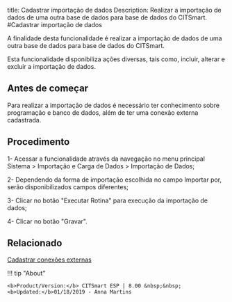 title: Cadastrar importação de dados
Description: Realizar a importação de dados de uma outra base de dados para base de dados do CITSmart.
#Cadastrar importação de dados

A finalidade desta funcionalidade é realizar a importação de dados de uma outra
base de dados para base de dados do CITSmart.

Esta funcionalidade disponibiliza ações diversas, tais como, incluir, alterar e
excluir a importação de dados.

Antes de começar
--------------------

Para realizar a importação de dados é necessário ter conhecimento sobre
programação e banco de dados, além de ter uma conexão externa cadastrada.

Procedimento
----------------

1-  Acessar a funcionalidade através da navegação no menu principal Sistema \>
    Importação e Carga de Dados \> Importação de Dados;

2-  Dependendo da forma de importação escolhida no campo Importar por, serão
    disponibilizados campos diferentes;

3-  Clicar no botão "Executar Rotina" para execução da importação de dados;

4-  Clicar no botão "Gravar".


Relacionado
-------

[Cadastrar conexões externas](/pt-br/citsmart-esp-8/platform-administration/database/register-external-connections.html)


!!! tip "About"

    <b>Product/Version:</b> CITSmart ESP | 8.00 &nbsp;&nbsp;
    <b>Updated:</b>01/18/2019 - Anna Martins
